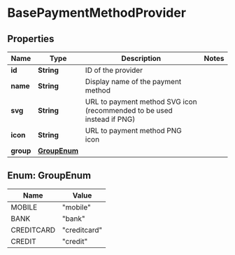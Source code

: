 

# BasePaymentMethodProvider


## Properties

| Name | Type | Description | Notes |
|------------ | ------------- | ------------- | -------------|
|**id** | **String** | ID of the provider |  |
|**name** | **String** | Display name of the payment method |  |
|**svg** | **String** | URL to payment method SVG icon (recommended to be used instead if PNG) |  |
|**icon** | **String** | URL to payment method PNG icon |  |
|**group** | [**GroupEnum**](#GroupEnum) |  |  |



## Enum: GroupEnum

| Name | Value |
|---- | -----|
| MOBILE | &quot;mobile&quot; |
| BANK | &quot;bank&quot; |
| CREDITCARD | &quot;creditcard&quot; |
| CREDIT | &quot;credit&quot; |



